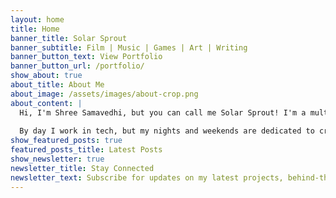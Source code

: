 ```yaml
---
layout: home
title: Home
banner_title: Solar Sprout
banner_subtitle: Film | Music | Games | Art | Writing
banner_button_text: View Portfolio
banner_button_url: /portfolio/
show_about: true
about_title: About Me
about_image: /assets/images/about-crop.png
about_content: |
  Hi, I'm Shree Samavedhi, but you can call me Solar Sprout! I'm a multidisciplinary artist exploring the intersections of filmmaking, music composition, game development, and visual arts.
  
  By day I work in tech, but my nights and weekends are dedicated to creative pursuits. This site serves as both a portfolio of my work and a blog where I share my creative process, tutorials, and thoughts on art and technology.
show_featured_posts: true
featured_posts_title: Latest Posts
show_newsletter: true
newsletter_title: Stay Connected
newsletter_text: Subscribe for updates on my latest projects, behind-the-scenes content, and creative insights.
---
```

